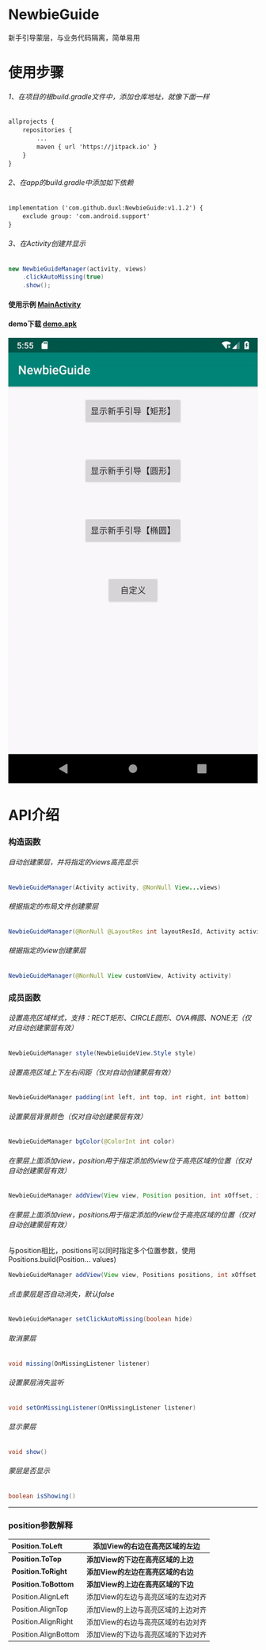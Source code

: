 # NewbieGuide
新手引导蒙层，与业务代码隔离，简单易用

# 使用步骤
###### 1、在项目的根build.gradle文件中，添加仓库地址，就像下面一样
```xml
allprojects {  
	repositories {  
		...  
		maven { url 'https://jitpack.io' }  
	}  
}
```

###### 2、在app的build.gradle中添加如下依赖
```xml
implementation ('com.github.duxl:NewbieGuide:v1.1.2') {
	exclude group: 'com.android.support'
}
```

###### 3、在Activity创建并显示
```java
new NewbieGuideManager(activity, views)
	.clickAutoMissing(true)
	.show();
```

#### 使用示例 [MainActivity](/app/src/main/java/com/duxl/newbie/demo/MainActivity.java "点击查看源码")

#### demo下载 [demo.apk](/app/release/app-release.apk "下载")
![demo.gif](/app/pics/demo.gif)


# API介绍
### 构造函数 
###### 自动创建蒙层，并将指定的views高亮显示
```java
NewbieGuideManager(Activity activity, @NonNull View...views)
```

###### 根据指定的布局文件创建蒙层
```java
NewbieGuideManager(@NonNull @LayoutRes int layoutResId, Activity activity)
```

###### 根据指定的view创建蒙层
```java
NewbieGuideManager(@NonNull View customView, Activity activity)
```
### 成员函数 
###### 设置高亮区域样式，支持：RECT矩形、CIRCLE圆形、OVA椭圆、NONE无（仅对自动创建蒙层有效）
```java
NewbieGuideManager style(NewbieGuideView.Style style)
```

###### 设置高亮区域上下左右间距（仅对自动创建蒙层有效）
```java
NewbieGuideManager padding(int left, int top, int right, int bottom)
```

###### 设置蒙层背景颜色（仅对自动创建蒙层有效）
```java
NewbieGuideManager bgColor(@ColorInt int color)
```

###### 在蒙层上面添加view，position用于指定添加的view位于高亮区域的位置（仅对自动创建蒙层有效）
```java
NewbieGuideManager addView(View view, Position position, int xOffset, int yOffset)
```

###### 在蒙层上面添加view，positions用于指定添加的view位于高亮区域的位置（仅对自动创建蒙层有效）

与position相比，positions可以同时指定多个位置参数，使用Positions.build(Position... values)

```java
NewbieGuideManager addView(View view, Positions positions, int xOffset, int yOffset)
```

###### 点击蒙层是否自动消失，默认false

```java
NewbieGuideManager setClickAutoMissing(boolean hide)
```

###### 取消蒙层
```java
void missing(OnMissingListener listener)
```

###### 设置蒙层消失监听
```java
void setOnMissingListener(OnMissingListener listener)
```

###### 显示蒙层
```java
void show()
```

###### 蒙层是否显示
```java
boolean isShowing()
```

------

### position参数解释

| Position.ToLeft       | 添加View的右边在高亮区域的左边     |
| :-------------------- | ---------------------------------- |
| **Position.ToTop**    | **添加View的下边在高亮区域的上边** |
| **Position.ToRight**  | **添加View的左边在高亮区域的右边** |
| **Position.ToBottom** | **添加View的上边在高亮区域的下边** |
| Position.AlignLeft    | 添加View的左边与高亮区域的左边对齐 |
| Position.AlignTop     | 添加View的上边与高亮区域的上边对齐 |
| Position.AlignRight   | 添加View的右边与高亮区域的右边对齐 |
| Position.AlignBottom  | 添加View的下边与高亮区域的下边对齐 |